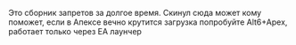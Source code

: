 Это сборник запретов за долгое время. Скинул сюда может кому поможет, если в Апексе вечно крутится загрузка попробуйте Alt6+Apex, работает только через ЕА лаунчер
